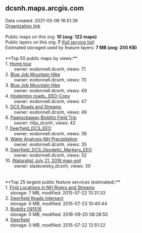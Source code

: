 <h2>dcsnh.maps.arcgis.com</h2> Data created: 2021-05-06 16:51:36 <br /><a target='new' href='https://dcsnh.maps.arcgis.com'>Organization link</a><br /><br />Public maps on this org: <b>10 (avg: 122 maps)</b><br />Public layers on this org: <b>7 </b>(<a target='new' href='https://services.arcgis.com/JLPjCpCDmdwqlguA/ArcGIS/rest/services'>full service list</a>)<br />Estimated storaged used by feature layers: <b>7 MB (avg: 250 KB)</b><br /><br />**Top 50 public maps by views:**<br />  1. <a target='new' href='https://www.arcgis.com/home/item.html?id=904a6012056f4c65b52bbc3b1335e8e1'>Home tour</a> <br />  &nbsp;&nbsp;&nbsp;&nbsp; &nbsp;&nbsp;owner: eodonnell.dcsnh, views: 71<br />  2. <a target='new' href='https://www.arcgis.com/home/item.html?id=24fb46c1ec6f445ea605a23678458072'>Blue Job Mountain Hike</a> <br />  &nbsp;&nbsp;&nbsp;&nbsp; &nbsp;&nbsp;owner: eodonnell.dcsnh, views: 70<br />  3. <a target='new' href='https://www.arcgis.com/home/item.html?id=bb04852009804bf5aef383bdbc505b1b'>Blue Job Mountain Hike</a> <br />  &nbsp;&nbsp;&nbsp;&nbsp; &nbsp;&nbsp;owner: eodonnell.dcsnh, views: 49<br />  4. <a target='new' href='https://www.arcgis.com/home/item.html?id=cd245a752cbc4387b395780f7eaff3ab'>Hopkinton roads_ EEO-Copy</a> <br />  &nbsp;&nbsp;&nbsp;&nbsp; &nbsp;&nbsp;owner: eodonnell.dcsnh, views: 47<br />  5. <a target='new' href='https://www.arcgis.com/home/item.html?id=15c9a39ee9684d4d830ba4272ba23fcc'>DCS Roads and Streams</a> <br />  &nbsp;&nbsp;&nbsp;&nbsp; &nbsp;&nbsp;owner: eodonnell.dcsnh, views: 46<br />  6. <a target='new' href='https://www.arcgis.com/home/item.html?id=6e494735f6274642b61cd2508da258f2'>Pawtuckaway Bioblitz Field Trip</a> <br />  &nbsp;&nbsp;&nbsp;&nbsp; &nbsp;&nbsp;owner: rlilja_dcsnh, views: 42<br />  7. <a target='new' href='https://www.arcgis.com/home/item.html?id=5bf8d207e80c450e806cd790b0cf6851'>Deerfield_DCS_EEO</a> <br />  &nbsp;&nbsp;&nbsp;&nbsp; &nbsp;&nbsp;owner: eodonnell.dcsnh, views: 38<br />  8. <a target='new' href='https://www.arcgis.com/home/item.html?id=1c60b60912034e9293238f06d632f9d6'>Water Analysis-NH Precipitation</a> <br />  &nbsp;&nbsp;&nbsp;&nbsp; &nbsp;&nbsp;owner: eodonnell.dcsnh, views: 35<br />  9. <a target='new' href='https://www.arcgis.com/home/item.html?id=61b35f2627934e49a783679348c4b0cd'>Deerfield_DCS_Geodetic_Markers_EEO</a> <br />  &nbsp;&nbsp;&nbsp;&nbsp; &nbsp;&nbsp;owner: eodonnell.dcsnh, views: 32<br />  10. <a target='new' href='https://www.arcgis.com/home/item.html?id=3e500a56011243e4915f529a30906bc1'>iNaturalist July 21, 2016 map-soil</a> <br />  &nbsp;&nbsp;&nbsp;&nbsp; &nbsp;&nbsp;owner: slaskowsky_dcsnh, views: 30<br /><br /><br />**Top 25 largest public feature services (estimated):**<br /> 1. <a target='new' href='https://www.arcgis.com/home/item.html?id=eab9caa3d0224729a145a77871f5cf6c'>Find Locations in NH Rivers and Streams</a><br /> &nbsp;&nbsp;&nbsp;&nbsp;storage: 7 MB, modified: 2015-07-22 13:31:33<br /> 2. <a target='new' href='https://www.arcgis.com/home/item.html?id=62d652bf701d4fa08ebfcc9890575d43'>Deerfield Roads Intersect</a><br /> &nbsp;&nbsp;&nbsp;&nbsp;storage: 0 MB, modified: 2015-07-23 10:40:44<br /> 3. <a target='new' href='https://www.arcgis.com/home/item.html?id=aa75080a175b4d97890575e4a1711025'>Bioblitz 091516</a><br /> &nbsp;&nbsp;&nbsp;&nbsp;storage: 0 MB, modified: 2016-09-20 08:28:55<br /> 4. <a target='new' href='https://www.arcgis.com/home/item.html?id=5e8e74b0adff4a048bfddfb0f4946d38'>Deerfield</a><br /> &nbsp;&nbsp;&nbsp;&nbsp;storage: 0 MB, modified: 2015-07-22 12:51:22<br />